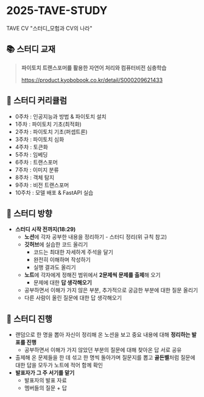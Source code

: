 # 2025-TAVE-STUDY

TAVE CV "스터디_모험과 CV의 나라"


## 📚 스터디 교재
> **파이토치 트랜스포머를 활용한 자연어 처리와 컴퓨터비전 심층학습**
>
> 
> https://product.kyobobook.co.kr/detail/S000209621433
>

## 📅 스터디 커리큘럼

- 0주차 : 인공지능과 방법 & 파이토치 설치
- 1주차 : 파이토치 기초(최적화)
- 2주차 : 파이토치 기초(퍼셉트론)
- 3주차 : 파이토치 심화
- 4주차 : 토큰화
- 5주차 : 임베딩
- 6주차 : 트랜스포머
- 7주차 : 이미지 분류
- 8주차 : 객체 탐지
- 9주차 : 비전 트랜스포머
- 10주차 : 모델 배포 & FastAPI 실습

## 🎯 스터디 방향

- **스터디 시작 전까지(18:29)**
    - **노션**에 각자 공부한 내용을 정리하기 - 스터디 정리(위 규칙 참고)
    - **깃허브**에 실습한 코드 올리기
        - 코드는 최대한 자세하게 주석을 달기
        - 완전히 이해하며 작성하기
        - 실행 결과도 올리기
    - **노트**에 각자에게 정해진 범위에서 **2문제씩 문제를 출제**해 오기
        - 문제에 대한 **답 생각해오기**
    - 공부하면서 이해가 가지 않은 부분, 추가적으로 궁금한 부분에 대한 질문 올리기
    - 다른 사람이 올린 질문에 대한 답 생각해오기

 ## 👥 스터디 진행

- 랜덤으로 한 명을 뽑아 자신이 정리해 온 노션을 보고 중요 내용에 대해 **정리하는 발표를 진행**
    - 공부하면서 이해가 가지 않았던 부분의 질문에 대해 찾아온 답 서로 공유
- 출제해 온 문제들을 한 데 섞고 한 명씩 돌아가며 질문지를 뽑고 **골든벨**처럼 질문에 대한 답을 모두가 노트에 적어 함께 확인
- **발표자가 그 주 서기를 맡기**
    - 발표자의 발표 자료
    - 멤버들의 질문 + 답

